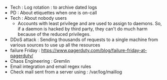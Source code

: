 - Tech : Log rotation : to archive dated logs
- PD : About etiquettes when one is on-call
- Tech : About nobody users
   * Accounts with least privilege and are used to assign to daemons. So, if a daemon is hacked by third party, they can't do much harm because of the reduced privileges.
- DDoS attack : Sending thousands of requests to a single machine from various sources to use up all the resources
- failure Friday : https://www.pagerduty.com/blog/failure-friday-at-pagerduty/
- Chaos Engineering : Gremlin
- Email integration and email regex rules
- Check mail sent from a server using : /var/log/maillog
